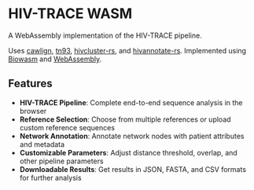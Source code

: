 # HIV-TRACE WASM
A WebAssembly implementation of the HIV-TRACE pipeline. 

Uses [cawlign](https://github.com/veg/cawlign/), [tn93](https://github.com/veg/tn93), [hivcluster-rs](https://github.com/veg/hivcluster-rs), and [hivannotate-rs](https://github.com/veg/hivannotate-rs). Implemented using [Biowasm](https://biowasm.com/) and [WebAssembly](https://webassembly.org/).

## Features

- **HIV-TRACE Pipeline**: Complete end-to-end sequence analysis in the browser
- **Reference Selection**: Choose from multiple references or upload custom reference sequences
- **Network Annotation**: Annotate network nodes with patient attributes and metadata
- **Customizable Parameters**: Adjust distance threshold, overlap, and other pipeline parameters
- **Downloadable Results**: Get results in JSON, FASTA, and CSV formats for further analysis
